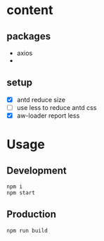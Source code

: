# content

## packages

- axios
- 

## setup

- [x] antd reduce size
- [ ] use less to reduce antd css
- [x] aw-loader report less

# Usage

## Development

```
npm i
npm start
```

## Production

```
npm run build
```
